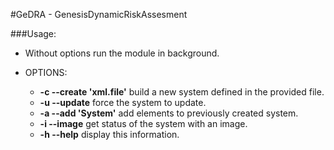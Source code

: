 #GeDRA - GenesisDynamicRiskAssesment

###Usage:
   	
- Without options      	  		   run the module in background.
    
- OPTIONS:
   * **-c --create 'xml.file'**  	   build a new system defined in the provided file.
   * **-u --update**				   	force the system to update.
   * **-a --add 'System'**		   	add elements to previously created system.
   * **-i --image**              	   get status of the system with an image.
   * **-h --help**           	   	display this information.
